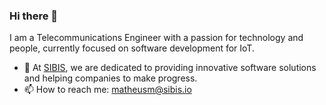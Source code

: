 ### Hi there 👋

I am a Telecommunications Engineer with a passion for technology and people, currently focused on software development for IoT.


- 🌱 At [SIBIS](https://sibis.io), we are dedicated to providing innovative software solutions and helping companies to make progress.
- 📫 How to reach me: matheusm@sibis.io

<!--
**matheusmagalhaess/matheusmagalhaess** is a ✨ _special_ ✨ repository because its `README.md` (this file) appears on your GitHub profile.

Here are some ideas to get you started:

- 🔭 I’m currently working on ...
- 🌱 I’m currently learning ...
- 👯 I’m looking to collaborate on ...
- 🤔 I’m looking for help with ...
- 💬 Ask me about ...
- 📫 How to reach me: ...
- 😄 Pronouns: ...
- ⚡ Fun fact: ...
-->
